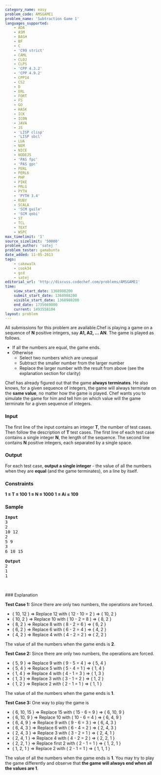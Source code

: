 ```yaml
---
category_name: easy
problem_code: AMSGAME1
problem_name: 'Subtraction Game 1'
languages_supported:
    - ADA
    - ASM
    - BASH
    - BF
    - C
    - 'C99 strict'
    - CAML
    - CLOJ
    - CLPS
    - 'CPP 4.3.2'
    - 'CPP 4.9.2'
    - CPP14
    - CS2
    - D
    - ERL
    - FORT
    - FS
    - GO
    - HASK
    - ICK
    - ICON
    - JAVA
    - JS
    - 'LISP clisp'
    - 'LISP sbcl'
    - LUA
    - NEM
    - NICE
    - NODEJS
    - 'PAS fpc'
    - 'PAS gpc'
    - PERL
    - PERL6
    - PHP
    - PIKE
    - PRLG
    - PYTH
    - 'PYTH 3.4'
    - RUBY
    - SCALA
    - 'SCM guile'
    - 'SCM qobi'
    - ST
    - TCL
    - TEXT
    - WSPC
max_timelimit: '1'
source_sizelimit: '50000'
problem_author: 'satej '
problem_tester: gamabunta
date_added: 11-05-2013
tags:
    - cakewalk
    - cook34
    - gcd
    - satej
editorial_url: 'http://discuss.codechef.com/problems/AMSGAME1'
time:
    view_start_date: 1368988200
    submit_start_date: 1368988200
    visible_start_date: 1368988200
    end_date: 1735669800
    current: 1493558104
layout: problem
---
```

All submissions for this problem are available.Chef is playing a game on a sequence of **N** positive integers, say **A1, A2, ... AN**. The game is played as follows.

- If all the numbers are equal, the game ends.
- Otherwise 
  - Select two numbers which are unequal
  - Subtract the smaller number from the larger number
  - Replace the larger number with the result from above (see the explanation section for clarity)

Chef has already figured out that the game **always terminates**. He also knows, for a given sequence of integers, the game will always terminate on the **same value**, no matter how the game is played. Chef wants you to simulate the game for him and tell him on which value will the game terminate for a given sequence of integers.

### Input

The first line of the input contains an integer **T**, the number of test cases. Then follow the description of **T** test cases. The first line of each test case contains a single integer **N**, the length of the sequence. The second line contains **N** positive integers, each separated by a single space.

### Output

For each test case, **output a single integer** - the value of all the numbers when they are **equal** (and the game terminates), on a line by itself.

### Constraints

**1 ≤ T ≤ 100**
**1 ≤ N ≤ 1000**
**1 ≤ Ai ≤ 109**

### Sample

<pre>
<b>Input</b>
3
2
10 12
2
5 9
3
6 10 15

<b>Output</b>
2
1
1


</pre>### Explanation
**Test Case 1:** Since there are only two numbers, the operations are forced.

- { 10, 12 } => Replace 12 with ( 12 - 10 = 2 ) => { 10, 2 }
- { 10, 2 } => Replace 10 with ( 10 - 2 = 8 ) => { 8, 2 }
- { 8, 2 } => Replace 8 with ( 8 - 2 = 6 ) => { 6, 2 }
- { 6, 2 } => Replace 6 with ( 6 - 2 = 4 ) => { 4, 2 }
- { 4, 2 } => Replace 4 with ( 4 - 2 = 2 ) => { 2, 2 }

The value of all the numbers when the game ends is **2**.

**Test Case 2:** Since there are only two numbers, the operations are forced.

- { 5, 9 } => Replace 9 with ( 9 - 5 = 4 ) => { 5, 4 }
- { 5, 4 } => Replace 5 with ( 5 - 4 = 1 ) => { 1, 4 }
- { 1, 4 } => Replace 4 with ( 4 - 1 = 3 ) => { 1, 3 }
- { 1, 3 } => Replace 3 with ( 3 - 1 = 2 ) => { 1, 2 }
- { 1, 2 } => Replace 2 with ( 2 - 1 = 1 ) => { 1, 1 }

The value of all the numbers when the game ends is **1**.

**Test Case 3:** One way to play the game is

- { 6, 10, 15 } => Replace 15 with ( 15 - 6 = 9 ) => { 6, 10, 9 }
- { 6, 10, 9 } => Replace 10 with ( 10 - 6 = 4 ) => { 6, 4, 9 }
- { 6, 4, 9 } => Replace 9 with ( 9 - 6 = 3 ) => { 6, 4, 3 }
- { 6, 4, 3 } => Replace 6 with ( 6 - 4 = 2 ) => { 2, 4, 3 }
- { 2, 4, 3 } => Replace 3 with ( 3 - 2 = 1 ) => { 2, 4, 1 }
- { 2, 4, 1 } => Replace 4 with ( 4 - 2 = 2 ) => { 2, 2, 1 }
- { 2, 2, 1 } => Replace first 2 with ( 2 - 1 = 1 ) => { 1, 2, 1 }
- { 1, 2, 1 } => Replace 2 with ( 2 - 1 = 1 ) => { 1, 1, 1 }

The value of all the numbers when the game ends is **1**. You may try to play the game differently and observe that **the game will always end when all the values are 1**.
